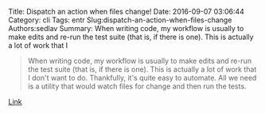 Title: Dispatch an action when files change!
Date: 2016-09-07 03:06:44
Category: cli
Tags: entr
Slug:dispatch-an-action-when-files-change
Authors:sedlav
Summary: When writing code, my workflow is usually to make edits and re-run the test suite (that is, if there is one). This is actually a lot of work that I 

> When writing code, my workflow is usually to make edits and re-run the test suite (that is, if there is one). This is actually a lot of work that I don't want to do.
Thankfully, it's quite easy to automate. All we need is a utility that would watch files for change and then run the tests.

[Link](https://lubomir.github.io//en/2016-09-05-introducing-entr.html)
